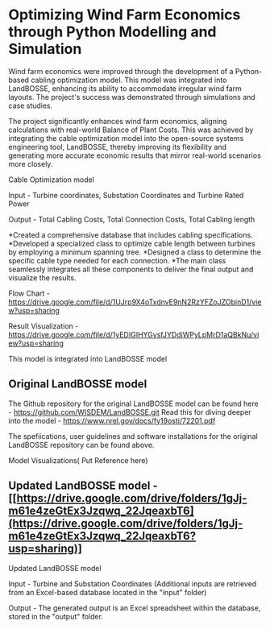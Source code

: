 # Optimizing Wind Farm Economics through Python Modelling and Simulation

Wind farm economics were improved through the development of a Python-based cabling optimization model. This model was integrated into LandBOSSE, enhancing its ability to accommodate irregular wind farm layouts. The project's success was demonstrated through simulations and case studies.

The project significantly enhances wind farm economics, aligning calculations with real-world Balance of Plant Costs. This was achieved by integrating the cable optimization model into the open-source systems engineering tool, LandBOSSE, thereby improving its flexibility and generating more accurate economic results that mirror real-world scenarios more closely.

Cable Optimization model

Input -  Turbine coordinates, Substation Coordinates and Turbine Rated Power

Output - Total Cabling Costs, Total Connection Costs, Total Cabling length

*Created a comprehensive database that includes cabling specifications.
*Developed a specialized class to optimize cable length between turbines by employing a minimum spanning tree.
*Designed a class to determine the specific cable type needed for each connection.
*The main class seamlessly integrates all these components to deliver the final output and visualize the results.


Flow Chart - https://drive.google.com/file/d/1UJrp9X4oTxdnvE9nN2RzYFZoJZObinD1/view?usp=sharing

Result Visualization - https://drive.google.com/file/d/1yEDIGIHYGysfJYDdjWPyLpMrD1aQBkNu/view?usp=sharing


This model is integrated into LandBOSSE model

## Original LandBOSSE model 

The Github repository for the original LandBOSSE model can be found here - https://github.com/WISDEM/LandBOSSE.git
Read this for diving deeper into the model - https://www.nrel.gov/docs/fy19osti/72201.pdf

The spefiications, user guidelines and software installations for the original LandBOSSE repository can be found above.

Model Visualizations( Put Reference here)

## Updated LandBOSSE model - [[https://drive.google.com/drive/folders/1gJj-m61e4zeGtEx3Jzqwq_22JqeaxbT6](https://drive.google.com/drive/folders/1gJj-m61e4zeGtEx3Jzqwq_22JqeaxbT6?usp=sharing)]

Updated LandBOSSE model

Input - Turbine and Substation Coordinates
(Additional inputs are retrieved from an Excel-based database located in the "input" folder)

Output - The generated output is an Excel spreadsheet within the database, stored in the "output" folder.


